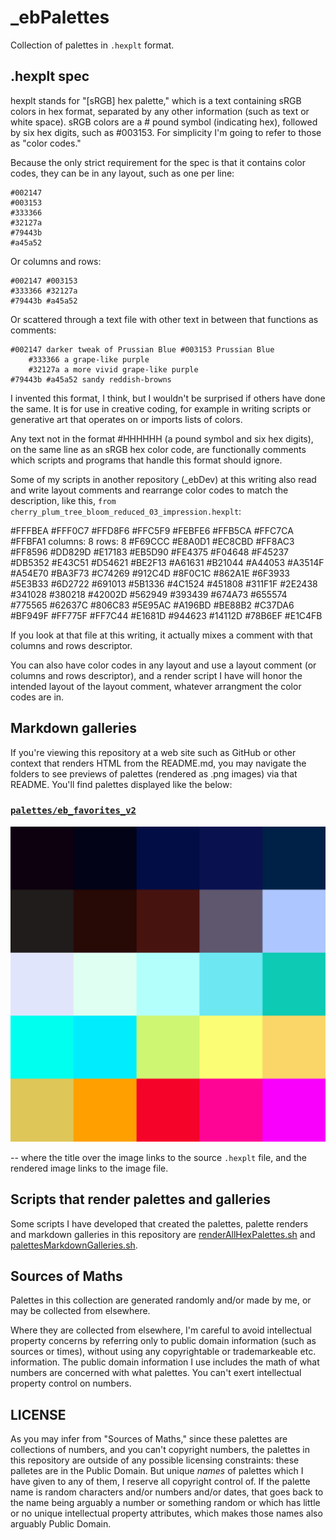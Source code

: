 # _ebPalettes

Collection of palettes in `.hexplt` format.

## .hexplt spec

hexplt stands for "[sRGB] hex palette," which is a text containing sRGB colors in hex format, separated by any other information (such as text or white space). sRGB colors are a # pound symbol (indicating hex), followed by six hex digits, such as #003153. For simplicity I'm going to refer to those as "color codes."

Because the only strict requirement for the spec is that it contains color codes, they can be in any layout, such as one per line:

    #002147
    #003153
    #333366
    #32127a
    #79443b
    #a45a52

Or columns and rows:

    #002147 #003153
    #333366 #32127a
    #79443b #a45a52

Or scattered through a text file with other text in between that functions as comments:

    #002147 darker tweak of Prussian Blue #003153 Prussian Blue
        #333366 a grape-like purple
		#32127a a more vivid grape-like purple
    #79443b #a45a52 sandy reddish-browns

I invented this format, I think, but I wouldn't be surprised if others have done the same. It is for use in creative coding, for example in writing scripts or generative art that operates on or imports lists of colors.

Any text not in the format #HHHHHH (a pound symbol and six hex digits), on the same line as an sRGB hex color code, are functionally comments which scripts and programs that handle this format should ignore.

Some of my scripts in another repository (_ebDev) at this writing also read and write layout comments and rearrange color codes to match the description, like this, `from cherry_plum_tree_bloom_reduced_03_impression.hexplt`:

#FFFBEA #FFF0C7 #FFD8F6 #FFC5F9 #FEBFE6 #FFB5CA #FFC7CA #FFBFA1  columns: 8 rows: 8
#F69CCC #E8A0D1 #EC8CBD #FF8AC3 #FF8596 #DD829D #E17183 #EB5D90
#FE4375 #F04648 #F45237 #DB5352 #E43C51 #D54621 #BE2F13 #A61631
#B21044 #A44053 #A3514F #A54E70 #BA3F73 #C74269 #912C4D #8F0C1C
#862A1E #6F3933 #5E3B33 #6D2722 #691013 #5B1336 #4C1524 #451808
#311F1F #2E2438 #341028 #380218 #42002D #562949 #393439 #674A73
#655574 #775565 #62637C #806C83 #5E95AC #A196BD #BE88B2 #C37DA6
#BF949F #FF775F #FF7C44 #E1681D #944623 #14112D #78B6EF #E1C4FB

If you look at that file at this writing, it actually mixes a comment with that columns and rows descriptor.

You can also have color codes in any layout and use a layout comment (or columns and rows descriptor), and a render script I have will honor the intended layout of the layout comment, whatever arrangment the color codes are in.

## Markdown galleries

If you're viewing this repository at a web site such as GitHub or other context that renders HTML from the README.md, you may navigate the folders to see previews of palettes (rendered as .png images) via that README. You'll find palettes displayed like the below:

### [`palettes/eb_favorites_v2`](palettes/eb_favorites_v2.hexplt)

[ ![palettes/eb_favorites_v2.png](palettes/eb_favorites_v2.png) ](palettes/eb_favorites_v2.png)

-- where the title over the image links to the source `.hexplt` file, and the rendered image links to the image file.

## Scripts that render palettes and galleries

Some scripts I have developed that created the palettes, palette renders and markdown galleries in this repository are [renderAllHexPalettes.sh]( https://github.com/earthbound19/_ebDev/blob/master/scripts/imgAndVideo/renderAllHexPalettes.sh) and [palettesMarkdownGalleries.sh](https://github.com/earthbound19/_ebDev/blob/master/scripts/imgAndVideo/palettesMarkdownGalleries.sh).

## Sources of Maths

Palettes in this collection are generated randomly and/or made by me, or may be collected from elsewhere.

Where they are collected from elsewhere, I'm careful to avoid intellectual property concerns by referring only to public domain information (such as sources or times), without using any copyrightable or trademarkeable etc. information. The public domain information I use includes the math of what numbers are concerned with what palettes. You can't exert intellectual property control on numbers.

## LICENSE

As you may infer from "Sources of Maths," since these palettes are collections of numbers, and you can't copyright numbers, the palettes in this repository are outside of any possible licensing constraints: these palletes are in the Public Domain. But unique _names_ of palettes which I have given to any of them, I reserve all copyright control of. If the palette name is random characters and/or numbers and/or dates, that goes back to the name being arguably a number or something random or which has little or no unique intellectual property attributes, which makes those names also arguably Public Domain.